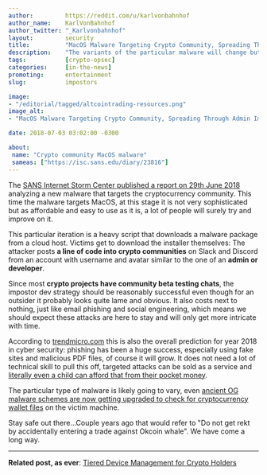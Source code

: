 ```yaml
---
author:         https://reddit.com/u/karlvonbahnhof
author_name:    KarlVonBahnhof
author_twitter: "_Karlvonbahnhof"
layout:         security
title:          "MacOS Malware Targeting Crypto Community, Spreading Through Admin Impostors"
description:    "The variants of the particular malware will change but phishing and impostors are not going anywhere."
tags:           [crypto-opsec]
categories:     [in-the-news]
promoting:      entertainment
slug:           impostors

image:
- "/editorial/tagged/altcointrading-resources.png"
image_alt:
- "MacOS Malware Targeting Crypto Community, Spreading Through Admin Impostors"

date: 2018-07-03 03:02:00 -0300

about:
 name: "Crypto community MacOS malware"
 sameas: ["https://isc.sans.edu/diary/23816"]
---
```


The [SANS Internet Storm Center published a report on 29th June 2018](https://isc.sans.edu/diary/23816) analyzing a new malware that targets the cryptocurrency community. This time the malware targets MacOS, at this stage it is not very sophisticated but as affordable and easy to use as it is, a lot of people will surely try and improve on it.

This particular iteration is a heavy script that downloads a malware package from a cloud host. Victims get to download the installer themselves: The attacker posts **a line of code into crypto communities** on Slack and Discord from an account with username and avatar similar to the one of an **admin or developer**.

Since most **crypto projects have community beta testing chats**, the impostor dev strategy should be reasonably successful even though for an outsider it probably looks quite lame and obvious. It also costs next to nothing, just like email phishing and social engineering, which means we should expect these attacks are here to stay and will only get more intricate with time.

According to [trendmicro.com](https://www.trendmicro.com/vinfo/us/security/research-and-analysis/predictions/2018) this is also the overall prediction for year 2018 in cyber security: phishing has been a huge success, especially using fake sites and malicious PDF files, of course it will grow. It does not need a lot of technical skill to pull this off, targeted attacks can be sold as a service and [literally even a child can afford that from their pocket money](/security/nocturnal-stealer/).

The particular type of malware is likely going to vary, even [ancient OG malware schemes are now getting upgraded to check for cryptocurrency wallet files](https://blog.trendmicro.com/trendlabs-security-intelligence/the-new-face-of-necurs-noteworthy-changes-to-necurs-behaviors/) on the victim machine.

Stay safe out there...Couple years ago that would refer to "Do not get rekt by accidentally entering a trade against Okcoin whale". We have come a long way.


__________________________

**Related post, as ever**: [Tiered Device Management for Crypto Holders](https://www.altcointrading.net/security/device-management)
